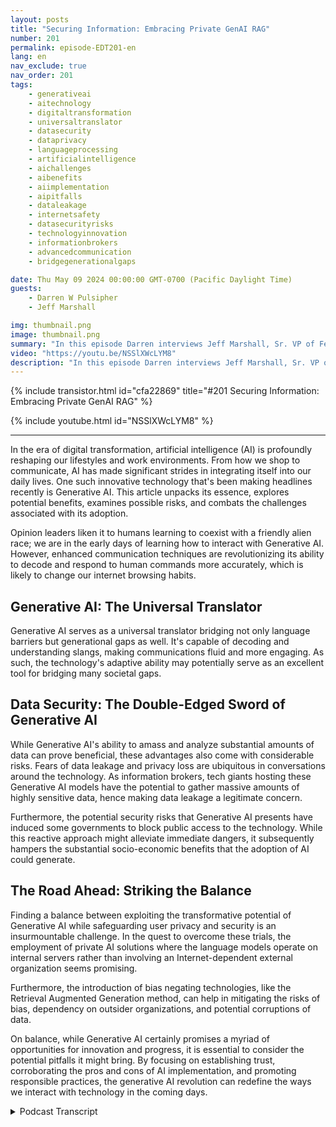 ```yaml
---
layout: posts
title: "Securing Information: Embracing Private GenAI RAG"
number: 201
permalink: episode-EDT201-en
lang: en
nav_exclude: true
nav_order: 201
tags:
    - generativeai
    - aitechnology
    - digitaltransformation
    - universaltranslator
    - datasecurity
    - dataprivacy
    - languageprocessing
    - artificialintelligence
    - aichallenges
    - aibenefits
    - aiimplementation
    - aipitfalls
    - dataleakage
    - internetsafety
    - datasecurityrisks
    - technologyinnovation
    - informationbrokers
    - advancedcommunication
    - bridgegenerationalgaps

date: Thu May 09 2024 00:00:00 GMT-0700 (Pacific Daylight Time)
guests:
    - Darren W Pulsipher
    - Jeff Marshall

img: thumbnail.png
image: thumbnail.png
summary: "In this episode Darren interviews Jeff Marshall, Sr. VP of Federal and DOD at FedData. They explore GenAI, delving into its potential benefits, security risks, and the quest for balance between innovation and privacy. Discover how this technology acts as a universal translator, its data security challenges, and the road ahead for organizations trying to protect their data."
video: "https://youtu.be/NSSlXWcLYM8"
description: "In this episode Darren interviews Jeff Marshall, Sr. VP of Federal and DOD at FedData. They explore GenAI, delving into its potential benefits, security risks, and the quest for balance between innovation and privacy. Discover how this technology acts as a universal translator, its data security challenges, and the road ahead for organizations trying to protect their data."
---
```


<div>
{% include transistor.html id="cfa22869" title="#201 Securing Information: Embracing Private GenAI RAG" %}

{% include youtube.html id="NSSlXWcLYM8" %}
</div>

---

In the era of digital transformation, artificial intelligence (AI) is profoundly reshaping our lifestyles and work environments. From how we shop to communicate, AI has made significant strides in integrating itself into our daily lives. One such innovative technology that's been making headlines recently is Generative AI. This article unpacks its essence, explores potential benefits, examines possible risks, and combats the challenges associated with its adoption. 

Opinion leaders liken it to humans learning to coexist with a friendly alien race; we are in the early days of learning how to interact with Generative AI. However, enhanced communication techniques are revolutionizing its ability to decode and respond to human commands more accurately, which is likely to change our internet browsing habits.

## Generative AI: The Universal Translator 

Generative AI serves as a universal translator bridging not only language barriers but generational gaps as well. It's capable of decoding and understanding slangs, making communications fluid and more engaging. As such, the technology's adaptive ability may potentially serve as an excellent tool for bridging many societal gaps.

## Data Security: The Double-Edged Sword of Generative AI 

While Generative AI's ability to amass and analyze substantial amounts of data can prove beneficial, these advantages also come with considerable risks. Fears of data leakage and privacy loss are ubiquitous in conversations around the technology. As information brokers, tech giants hosting these Generative AI models have the potential to gather massive amounts of highly sensitive data, hence making data leakage a legitimate concern. 

Furthermore, the potential security risks that Generative AI presents have induced some governments to block public access to the technology. While this reactive approach might alleviate immediate dangers, it subsequently hampers the substantial socio-economic benefits that the adoption of AI could generate.

## The Road Ahead: Striking the Balance

Finding a balance between exploiting the transformative potential of Generative AI while safeguarding user privacy and security is an insurmountable challenge. In the quest to overcome these trials, the employment of private AI solutions where the language models operate on internal servers rather than involving an Internet-dependent external organization seems promising.

Furthermore, the introduction of bias negating technologies, like the Retrieval Augmented Generation method, can help in mitigating the risks of bias, dependency on outsider organizations, and potential corruptions of data.

On balance, while Generative AI certainly promises a myriad of opportunities for innovation and progress, it is essential to consider the potential pitfalls it might bring. By focusing on establishing trust, corroborating the pros and cons of AI implementation, and promoting responsible practices, the generative AI revolution can redefine the ways we interact with technology in the coming days.



<details>
<summary> Podcast Transcript </summary>

<p></p>

</details>
